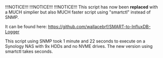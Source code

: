 !!!NOTICE!!!   !!!NOTICE!!!    !!!NOTICE!!!
This script has now been **replaced** with a MUCH simplier but also MUCH faster script using "smartctl" instead of SNMP. 

It can be found here: https://github.com/wallacebrf/SMART-to-InfluxDB-Logger


This script using SNMP took 1 minute and 22 seconds to execute on a Synology NAS with 9x HDDs and no NVME drives. The new version using smartctl takes seconds. 
   
